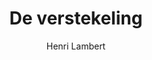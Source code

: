 ---
title: "De verstekeling"
author: "Henri  Lambert"
isbn: ""
isbn13: "9789029505505"
rating: "5"
publisher: "De Arbeiderspers"
pages: "208"
publishYear: "2016"
read: "2018"
goodreads_id: "29456265"
language: "nl"
---